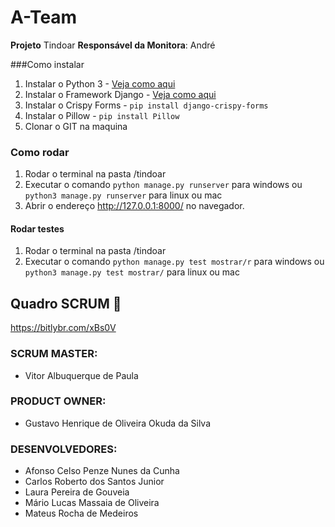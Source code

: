 # A-Team 
**Projeto** Tindoar
**Responsável da Monitora**: André

###Como instalar
1. Instalar o Python 3 - [Veja como aqui](https://pt.wikihow.com/Instalar-o-Python "Veja como aqui")
1. Instalar o Framework Django - [Veja como aqui](https://docs.djangoproject.com/pt-br/2.2/howto/windows/ "Veja como aqui")
1. Instalar o Crispy Forms - `pip install django-crispy-forms`
1. Instalar o Pillow - `pip install Pillow`
1. Clonar o GIT na maquina

### Como rodar
1. Rodar o terminal na pasta /tindoar
1. Executar o comando `python manage.py runserver` para windows ou `python3 manage.py runserver` para linux ou mac
1.  Abrir o endereço http://127.0.0.1:8000/ no navegador.

#### Rodar testes
1. Rodar o terminal na pasta /tindoar
1. Executar o comando `python manage.py test mostrar/r` para windows ou `python3 manage.py test mostrar/` para linux ou mac



## Quadro SCRUM :notebook: 
https://bitlybr.com/xBs0V

### SCRUM MASTER:
- Vitor Albuquerque de Paula

### PRODUCT OWNER:
- Gustavo Henrique de Oliveira Okuda da Silva

### DESENVOLVEDORES:
- Afonso Celso Penze Nunes da Cunha
- Carlos Roberto dos Santos Junior
- Laura Pereira de Gouveia
- Mário Lucas Massaia de Oliveira
- Mateus Rocha de Medeiros
